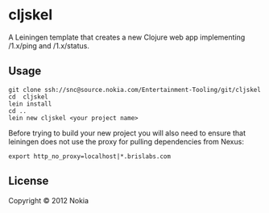 # cljskel

A Leiningen template that creates a new Clojure web app implementing /1.x/ping and /1.x/status.

## Usage

```
git clone ssh://snc@source.nokia.com/Entertainment-Tooling/git/cljskel
cd  cljskel
lein install
cd ..
lein new cljskel <your project name>
```

Before trying to build your new project you will also need to ensure that leiningen does not use the proxy for pulling dependencies from Nexus:

```
export http_no_proxy=localhost|*.brislabs.com
```

## License

Copyright © 2012 Nokia

